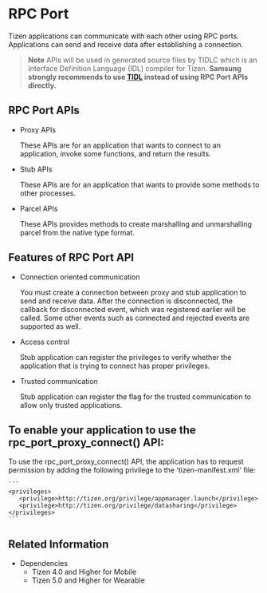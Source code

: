 # RPC Port

Tizen applications can communicate with each other using RPC ports. Applications can send and receive data after establishing a connection.

>**Note**
APIs will be used in generated source files by TIDLC which is an Interface Definition Language (IDL) compiler for Tizen.
**Samsung strongly recommends to use [TIDL](tidl.md) instead of using RPC Port APIs directly.**

## RPC Port APIs

- Proxy APIs
  
  These APIs are for an application that wants to connect to an application, invoke some functions, and return the results.

- Stub APIs

  These APIs are for an application that wants to provide some methods to other processes.

- Parcel APIs

  These APIs provides methods to create marshalling and unmarshalling parcel from the native type format.

## Features of RPC Port API

- Connection oriented communication

  You must create a connection between proxy and stub application to send and receive data.
  After the connection is disconnected, the callback for disconnected event, which was registered earlier will be called.
  Some other events such as connected and rejected events are supported as well.

- Access control

  Stub application can register the privileges to verify whether the application that is trying to connect has proper privileges.

- Trusted communication

  Stub application can register the flag for the trusted communication to allow only trusted applications.


## To enable your application to use the rpc_port_proxy_connect() API:

  To use the rpc_port_proxy_connect() API, the application has to request permission by adding the following privilege to the 'tizen-manifest.xml' file:

    ```
    <privileges>
       <privilege>http://tizen.org/privilege/appmanager.launch</privilege>
       <privilege>http://tizen.org/privilege/datasharing</privilege>
    </privileges>
    ```


## Related Information
- Dependencies
  - Tizen 4.0 and Higher for Mobile
  - Tizen 5.0 and Higher for Wearable
